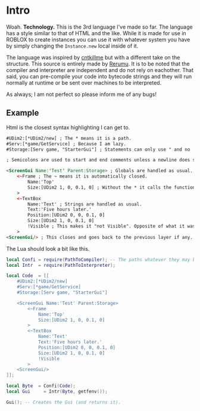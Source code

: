 # Intro

Woah. **Technology.**
This is the 3rd language I've made so far.
The language has a style similar to that of HTML and the like.
While it is made for use in ROBLOX to create instances you can use it with whatever system you have by simply changing the `Instance.new` local inside of it.

The language was inspired by [cntkillme](https://www.roblox.com/users/294568/profile) but with a different take on the structure.
This source is entirely made by [Rerumu](https://www.roblox.com/users/294568/profile).
It is to be noted that the compiler and interpreter are independent and do not rely on eachother. That said, you can pre-compile your code into bytecode strings and they will run normally at runtime or be sent over machines to be interpreted.

As always; I am not perfect so please inform me of any bugs!

## Example
Html is the closest syntax highlighting I can get to.

```Html
#UDim2:[*UDim2/new] ; The * means it is a path.
#Serv:[*game/GetService] ; Because I am lazy.
#Storage:[Serv game, "StarterGui"] ; Statements can only use " and no ' for strings.

; Semicolons are used to start and end comments unless a newline does so.

<ScreenGui Name:'Test' Parent:Storage> ; Globals are handled as usual.
	<~Frame ; The ~ means it is automatically closed.
		Name:'Top'
		Size:[UDim2 1, 0, 0.1, 0] ; Without the * it calls the function with the args given.
	>
	<~TextBox
		Name:'Text' ; Strings are handled as usual.
		Text:'Five hours later.'
		Position:[UDim2 0, 0, 0.1, 0]
		Size:[UDim2 1, 0, 0.1, 0]
		!Visible ; This makes it "not Visible". Opposite of what it was.
	>
<ScreenGui/> ; This closes and goes back to the previous layer if any.
```

The Lua should look a bit like this.

```Lua
local Confi	= require(PathToCompiler); -- The paths whatever they may be.
local Intr	= require(PathToInterpreter);

local Code	= [[
	#UDim2:[*UDim2/new]
	#Serv:[*game/GetService]
	#Storage:[Serv game, "StarterGui"]

	<ScreenGui Name:'Test' Parent:Storage>
		<~Frame
			Name:'Top'
			Size:[UDim2 1, 0, 0.1, 0]
		>
		<~TextBox
			Name:'Text'
			Text:'Five hours later.'
			Position:[UDim2 0, 0, 0.1, 0]
			Size:[UDim2 1, 0, 0.1, 0]
			!Visible
		>
	<ScreenGui/>
]];

local Byte	= Confi(Code);
local Gui	  = Intr(Byte, getfenv());

Gui(); -- Creates the Gui (and returns it).
```
